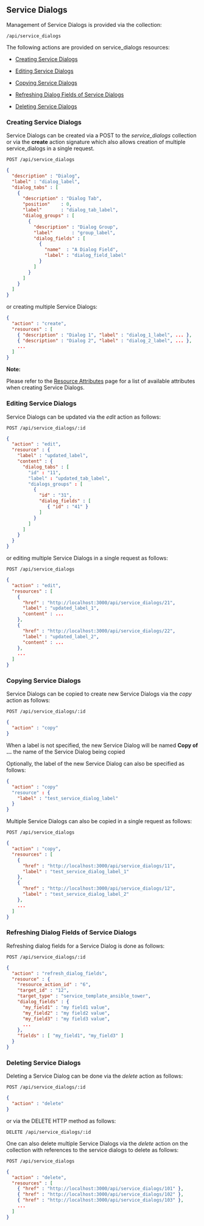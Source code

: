 ---
---

## Service Dialogs

Management of Service Dialogs is provided via the collection:

``` data
/api/service_dialogs
```

The following actions are provided on service\_dialogs resources:

  - [Creating Service Dialogs](#creating-service-dialogs)

  - [Editing Service Dialogs](#editing-service-dialogs)

  - [Copying Service Dialogs](#copying-service-dialogs)

  - [Refreshing Dialog Fields of Service
    Dialogs](#refreshing-dialog-fields-service-dialogs)

  - [Deleting Service Dialogs](#deleting-service-dialogs)

### Creating Service Dialogs

Service Dialogs can be created via a POST to the *service\_dialogs*
collection or via the **create** action signature which also allows
creation of multiple service\_dialogs in a single request.

``` data
POST /api/service_dialogs
```

``` json
{
  "description" : "Dialog",
  "label" : "dialog_label",
  "dialog_tabs" : [
    {
      "description" : "Dialog Tab",
      "position"    : 0,
      "label"       : "dialog_tab_label",
      "dialog_groups" : [
        {
          "description" : "Dialog Group",
          "label"       : "group_label",
          "dialog_fields" : [
            {
              "name"  : "A Dialog Field",
              "label" : "dialog_field_label"
            }
          ]
        }
      ]
    }
  ]
}
```

or creating multiple Service Dialogs:

``` json
{
  "action" : "create",
  "resources" : [
    { "description" : "Dialog 1", "label" : "dialog_1_label", ... },
    { "description" : "Dialog 2", "label" : "dialog_2_label", ... },
    ...
  ]
}
```

**Note:**

Please refer to the [Resource Attributes](../appendices/resource_attributes.html#service_dialogs) page
for a list of available attributes when creating Service Dialogs.

### Editing Service Dialogs

Service Dialogs can be updated via the *edit* action as follows:

``` data
POST /api/service_dialogs/:id
```

``` json
{
  "action" : "edit",
  "resource" : {
    "label" : "updated_label",
    "content" : {
      "dialog_tabs" : [
        "id" : "11",
        "label" : "updated_tab_label",
        "dialogs_groups" : [
          {
            "id" : "31",
            "dialog_fields" : [
               { "id" : "41" }
            ]
          }
        ]
      ]
    }
  }
}
```

or editing multiple Service Dialogs in a single request as follows:

``` data
POST /api/service_dialogs
```

``` json
{
  "action" : "edit",
  "resources" : [
    {
      "href" : "http://localhost:3000/api/service_dialogs/21",
      "label" : "updated_label_1",
      "content" : ...
    },
    {
      "href" : "http://localhost:3000/api/service_dialogs/22",
      "label" : "updated_label_2",
      "content" : ...
    },
    ...
  ]
}
```

### Copying Service Dialogs

Service Dialogs can be copied to create new Service Dialogs via the
*copy* action as follows:

``` data
POST /api/service_dialogs/:id
```

``` json
{
  "action" : "copy"
}
```

When a label is not specified, the new Service Dialog will be named
**Copy of …​** the name of the Service Dialog being copied

Optionally, the label of the new Service Dialog can also be specified as
follows:

``` json
{
  "action" : "copy"
  "resource" : {
    "label" : "test_service_dialog_label"
  }
}
```

Multiple Service Dialogs can also be copied in a single request as
follows:

    POST /api/service_dialogs

``` json
{
  "action" : "copy",
  "resources" : [
    {
      "href" : "http://localhost:3000/api/service_dialogs/11",
      "label" : "test_service_dialog_label_1"
    },
    {
      "href" : "http://localhost:3000/api/service_dialogs/12",
      "label" : "test_service_dialog_label_2"
    },
    ...
  ]
}
```

### Refreshing Dialog Fields of Service Dialogs

Refreshing dialog fields for a Service Dialog is done as follows:

    POST /api/service_dialogs/:id

``` json
{
  "action" : "refresh_dialog_fields",
  "resource" : {
    "resource_action_id" : "6",
    "target_id" : "12",
    "target_type" : "service_template_ansible_tower",
    "dialog_fields" : {
      "my_field1" : "my field1 value",
      "my_field2" : "my field2 value",
      "my_field3" : "my field3 value",
      ...
    },
    "fields" : [ "my_field1", "my_field3" ]
  }
}
```

### Deleting Service Dialogs

Deleting a Service Dialog can be done via the *delete* action as
follows:

``` data
POST /api/service_dialogs/:id
```

``` json
{
  "action" : "delete"
}
```

or via the DELETE HTTP method as follows:

``` data
DELETE /api/service_dialogs/:id
```

One can also delete multiple Service Dialogs via the *delete* action on
the collection with references to the service dialogs to delete as
follows:

``` data
POST /api/service_dialogs
```

``` json
{
  "action" : "delete",
  "resources" : [
    { "href" : "http://localhost:3000/api/service_dialogs/101" },
    { "href" : "http://localhost:3000/api/service_dialogs/102" },
    { "href" : "http://localhost:3000/api/service_dialogs/103" },
    ...
  ]
}
```
